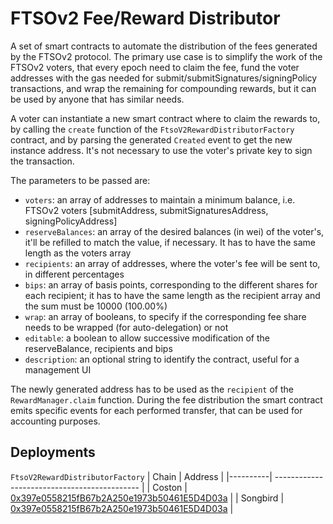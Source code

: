 # FTSOv2 Fee/Reward Distributor

A set of smart contracts to automate the distribution of the fees generated by the FTSOv2 protocol. The primary use case is to simplify the work of the FTSOv2 voters, that every epoch need to claim the fee, fund the voter addresses with the gas needed for submit/submitSignatures/signingPolicy transactions, and wrap the remaining for compounding rewards, but it can be used by anyone that has similar needs.

A voter can instantiate a new smart contract where to claim the rewards to, by calling the `create` function of the `FtsoV2RewardDistributorFactory` contract, and by parsing the generated `Created` event to get the new instance address. It's not necessary to use the voter's private key to sign the transaction.

The parameters to be passed are:
- `voters`: an array of addresses to maintain a minimum balance, i.e. FTSOv2 voters [submitAddress, submitSignaturesAddress, signingPolicyAddress]
- `reserveBalances`: an array of the desired balances (in wei) of the voter's, it'll be refilled to match the value, if necessary. It has to have the same length as the voters array
- `recipients`: an array of addresses, where the voter's fee will be sent to, in different percentages
- `bips`: an array of basis points, corresponding to the different shares for each recipient; it has to have the same length as the recipient array and the sum must be 10000 (100.00%)
- `wrap`: an array of booleans, to specify if the corresponding fee share needs to be wrapped (for auto-delegation) or not
- `editable`: a boolean to allow successive modification of the reserveBalance, recipients and bips
- `description`: an optional string to identify the contract, useful for a management UI

The newly generated address has to be used as the `recipient` of the `RewardManager.claim` function. During the fee distribution the smart contract emits specific events for each performed transfer, that can be used for accounting purposes.

## Deployments

`FtsoV2RewardDistributorFactory`
| Chain    | Address                                      |
|----------| -------------------------------------------- |
| Coston   | [0x397e0558215fB67b2A250e1973b50461E5D4D03a](https://coston-explorer.flare.network/address/0x397e0558215fB67b2A250e1973b50461E5D4D03a) |
| Songbird | [0x397e0558215fB67b2A250e1973b50461E5D4D03a](https://songbird-explorer.flare.network/address/0x397e0558215fB67b2A250e1973b50461E5D4D03a) |

<!-- | Coston2  | [0x171eB1f854A7e542D88d6f6fb8827C83236C1937](https://coston2-explorer.flare.network/address/0x171eB1f854A7e542D88d6f6fb8827C83236C1937) | -->
<!-- | Flare    | [0x171eB1f854A7e542D88d6f6fb8827C83236C1937](https://flare-explorer.flare.network/address/0x171eB1f854A7e542D88d6f6fb8827C83236C1937) |  -->
